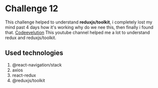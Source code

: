 # Challenge 12
This challenge helped to understand **reduxjs/toolkit**, i completely lost my mind past 4 days how it's working why do we nee this, then finally i found that. [Codeevelution](https://www.youtube.com/@Codevolution) This youtube channel helped me a lot to understand redux and reduxjs/toolkit.

## Used technologies
1. @react-navigation/stack
2. axios
3. react-redux
4. @reduxjs/toolkit